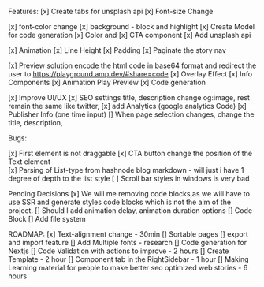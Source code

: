 Features:
[x] Create tabs for unsplash api
[x] Font-size Change 

[x] font-color change
[x] background - block and highlight
[x] Create Model for code generation
[x] Color and 
[x] CTA component
[x] Add unsplash api

[x] Animation 
[x] Line Height
[x] Padding 
[x] Paginate the story nav

[x] Preview solution encode the html code in base64 format and redirect the user to https://playground.amp.dev/#share=code
[x] Overlay Effect
[x] Info Components 
[x] Animation Play Preview
[x] Code generation

[x] Improve UI/UX
[x] SEO settings title, description change og:image, rest remain the same like twitter, 
[x] add Analytics (google analytics Code)
[x] Publisher Info (one time input)
[] When page selection changes, change the title, description, 

Bugs: 

[x] First element is not draggable 
[x] CTA button change the position of the Text element  
[x] Parsing of List-type from hashnode blog markdown - will just i have 1 degree of depth to the list style
[ ] Scroll bar styles in windows is very bad


Pending Decisions
[x] We will me removing code blocks,as we will have to use SSR and generate styles code blocks which is not the aim of the project.
[] Should I add animation delay, animation duration options
[] Code Block 
[] Add file system


ROADMAP: 
[x] Text-alignment change - 30min
[] Sortable pages
[] export and import feature
[] Add Multiple fonts - research
[] Code generation for Nextjs 
[] Code Validation with actions to improve - 2 hours
[] Create Template - 2 hour
[] Component tab in the RightSidebar - 1 hour
[] Making Learning material for people to make better seo optimized web stories - 6 hours



